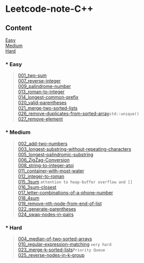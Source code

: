 Leetcode-note-C++
===

Content
---

[Easy](#easy)  
[Medium](#medium)  
[Hard](#hard)  

### * Easy
>[001_two-sum](https://github.com/github2mon/Leetcode-note-cpp/blob/master/001_two-sum.cpp)  
>[007_reverse-integer](https://github.com/github2mon/Leetcode-note-cpp/blob/master/007_reverse-integer.cpp)  
>[009_palindrome-number](https://github.com/github2mon/Leetcode-note-cpp/blob/master/009_palindrome-number.cpp)  
>[013_roman-to-integer](https://github.com/github2mon/Leetcode-note-cpp/blob/master/013_roman-to-integer.cpp)  
>[014_longest-common-prefix](https://github.com/github2mon/Leetcode-note-cpp/blob/master/014_longest-common-prefix.cpp)  
>[020_valid-parentheses](https://github.com/github2mon/Leetcode-note-cpp/blob/master/020_valid-parentheses.cpp)  
>[021_merge-two-sorted-lists](https://github.com/github2mon/Leetcode-note-cpp/blob/master/021_merge-two-sorted-lists.cpp)  
>[026_remove-duplicates-from-sorted-array](https://github.com/github2mon/Leetcode-note-cpp/blob/master/026_remove-duplicates-from-sorted-array.cpp)`std::unique()`  
>[027_remove-element](https://github.com/github2mon/Leetcode-note-cpp/blob/master/027_remove-element.cpp)  

### * Medium  
>[002_add-two-numbers](https://github.com/github2mon/Leetcode-note-cpp/blob/master/002_add-two-numbers.cpp)  
>[003_longest-substring-without-repeating-characters](https://github.com/github2mon/Leetcode-note-cpp/blob/master/003_longest-substring-without-repeating-characters.cpp)  
>[005_longest-palindromic-substring](https://github.com/github2mon/Leetcode-note-cpp/blob/master/005_longest-palindromic-substring.cpp)  
>[006_ZigZag-Conversion](https://github.com/github2mon/Leetcode-note-cpp/blob/master/006_ZigZag-Conversion.cpp)  
>[008_string-to-integer-atoi](https://github.com/github2mon/Leetcode-note-cpp/blob/master/008_string-to-integer-atoi.cpp)  
>[011_container-with-most-water](https://github.com/github2mon/Leetcode-note-cpp/blob/master/011_container-with-most-water.cpp)  
>[012_integer-to-roman](https://github.com/github2mon/Leetcode-note-cpp/blob/master/012_integer-to-roman.cpp)  
>[015_3sum](https://github.com/github2mon/Leetcode-note-cpp/blob/master/015_3sum.cpp)  `attention to heap-buffer overflow and []`  
>[016_3sum-closest](https://github.com/github2mon/Leetcode-note-cpp/blob/master/016_3sum-closest.cpp)  
>[017_letter-combinations-of-a-phone-number](https://github.com/github2mon/Leetcode-note-cpp/blob/master/017_letter-combinations-of-a-phone-number.cpp)  
>[018_4sum](https://github.com/github2mon/Leetcode-note-cpp/blob/master/018_4sum.cpp)  
>[019_remove-nth-node-from-end-of-list](https://github.com/github2mon/Leetcode-note-cpp/blob/master/019_remove-nth-node-from-end-of-list.cpp)  
>[022_generate-parentheses](https://github.com/github2mon/Leetcode-note-cpp/blob/master/022_generate-parentheses.cpp)  
>[024_swap-nodes-in-pairs](https://github.com/github2mon/Leetcode-note-cpp/blob/master/024_swap-nodes-in-pairs.cpp)  

### * Hard  
>[004_median-of-two-sorted-arrays](https://github.com/github2mon/Leetcode-note-cpp/blob/master/004_median-of-two-sorted-arrays.cpp)  
>[010_regular-expression-matching](https://github.com/github2mon/Leetcode-note-cpp/blob/master/010_regular-expression-matching.cpp)  `very hard`  
>[023_merge-k-sorted-lists](https://github.com/github2mon/Leetcode-note-cpp/blob/master/023_merge-k-sorted-lists.cpp)`Priority Queue`  
>[025_reverse-nodes-in-k-group](https://github.com/github2mon/Leetcode-note-cpp/blob/master/025_reverse-nodes-in-k-group.cpp)  
